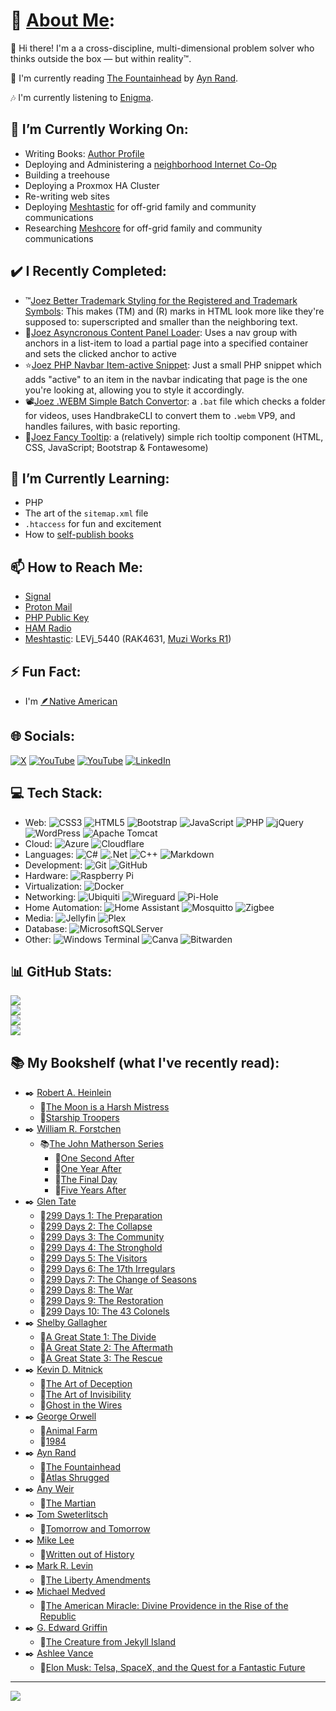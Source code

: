 # 💫 [About Me](https://JoeLevi.com):
 👋 Hi there! I'm a a cross-discipline, multi-dimensional problem solver who thinks outside the box — but within reality™.

 📖 I'm currently reading [The Fountainhead](https://amzn.to/46tmQYf) by [Ayn Rand](https://amzn.to/3HYVssE).

 🎶 I'm currently listening to [Enigma](https://amzn.to/4pDeeXD).
 
## 🔭 I’m Currently Working On:
  - Writing Books: [Author Profile](https://amzn.to/41l353a)
  - Deploying and Administering a [neighborhood Internet Co-Op](https://CraveBroadband.com)
  - Building a treehouse
  - Deploying a Proxmox HA Cluster
  - Re-writing web sites
  - Deploying [Meshtastic](https://meshtastic.org/) for off-grid family and community communications
  - Researching [Meshcore](https://meshcore.co.uk/) for off-grid family and community communications

## ✔️ I Recently Completed:
  - ™️[Joez Better Trademark Styling for the Registered and Trademark Symbols](https://github.com/joelevi/better-trademark-styling): This makes (TM) and (R) marks in HTML look more like they're supposed to: superscripted and smaller than the neighboring text.
  - 🔗[Joez Asyncronous Content Panel Loader](): Uses a nav group with anchors in a list-item to load a partial page into a specified container and sets the clicked anchor to active
  - ⭐[Joez PHP Navbar Item-active Snippet](): Just a small PHP snippet which adds "active" to an item in the navbar indicating that page is the one you're looking at, allowing you to style it accordingly.
  - 📽️[Joez .WEBM Simple Batch Convertor](https://github.com/joelevi/webm-simple-batch-convertor/): a `.bat` file which checks a folder for videos, uses HandbrakeCLI to convert them to `.webm` VP9, and handles failures, with basic reporting.
  - 💬[Joez Fancy Tooltip](https://github.com/joelevi/fancy-tooltip): a (relatively) simple rich tooltip component (HTML, CSS, JavaScript; Bootstrap & Fontawesome)
  
## 🌱 I’m Currently Learning:
  - PHP
  - The art of the `sitemap.xml` file
  - `.htaccess` for fun and excitement
  - How to [self-publish books](https://amzn.to/41l353a)
  
## 📫 How to Reach Me:
  - [Signal](https://signal.me/#eu/kez2d3EnvXoe-gjPhHb-k60FX4wUPr8ib7FzcJlDBEMWAqf4C7NGHIFJYrARuQKG)
  - [Proton Mail](mailto:Joe@JoeLevi.com)
  - [PHP Public Key](https://raw.githubusercontent.com/joelevi/joelevi/refs/heads/main/Joe%20Levi's%20public%20key.asc)
  - [HAM Radio](https://www.qrz.com/db/KF7NWA)
  - [Meshtastic](https://meshtastic.org/): LEVj_5440 (RAK4631, [Muzi Works R1](https://muzi.works/products/r1-with-external-antenna?variant=43857272799289))

## ⚡ Fun Fact:
  - I'm [🪶Native American](https://RepublicanNatives.com)

## 🌐 Socials:
[![X](https://img.shields.io/badge/X-black.svg?logo=X&logoColor=white)](https://x.com/joelevi) [![YouTube](https://img.shields.io/badge/YouTube-%23FF0000.svg?logo=YouTube&logoColor=white)](https://youtube.com/@joelevi) [![YouTube](https://img.shields.io/badge/YouTube-%23FF0000.svg?logo=YouTube&logoColor=white)](https://youtube.com/@joelevidotcom) [![LinkedIn](https://img.shields.io/badge/LinkedIn-%230077B5.svg?logo=linkedin&logoColor=white)](https://linkedin.com/in/joelevi)

## 💻 Tech Stack:
  - Web: ![CSS3](https://img.shields.io/badge/css3-%231572B6.svg?style=plastic&logo=css3&logoColor=white) ![HTML5](https://img.shields.io/badge/html5-%23E34F26.svg?style=plastic&logo=html5&logoColor=white) ![Bootstrap](https://img.shields.io/badge/bootstrap-%238511FA.svg?style=plastic&logo=bootstrap&logoColor=white) ![JavaScript](https://img.shields.io/badge/javascript-%23323330.svg?style=plastic&logo=javascript&logoColor=%23F7DF1E) ![PHP](https://img.shields.io/badge/php-%23777BB4.svg?style=plastic&logo=php&logoColor=white) ![jQuery](https://img.shields.io/badge/jquery-%230769AD.svg?style=plastic&logo=jquery&logoColor=white) ![WordPress](https://img.shields.io/badge/WordPress-%23117AC9.svg?style=plastic&logo=WordPress&logoColor=white) ![Apache Tomcat](https://img.shields.io/badge/apache%20tomcat-%23F8DC75.svg?style=plastic&logo=apache-tomcat&logoColor=black)
  - Cloud: ![Azure](https://img.shields.io/badge/azure-%230072C6.svg?style=plastic&logo=microsoftazure&logoColor=white) ![Cloudflare](https://img.shields.io/badge/Cloudflare-F38020?style=plastic&logo=Cloudflare&logoColor=white)
  - Languages: ![C#](https://img.shields.io/badge/c%23-%23239120.svg?style=plastic&logo=csharp&logoColor=white) ![.Net](https://img.shields.io/badge/.NET-5C2D91?style=plastic&logo=.net&logoColor=white) ![C++](https://img.shields.io/badge/c++-%2300599C.svg?style=plastic&logo=c%2B%2B&logoColor=white) ![Markdown](https://img.shields.io/badge/markdown-%23000000.svg?style=plastic&logo=markdown&logoColor=white)
  - Development: ![Git](https://img.shields.io/badge/git-%23F05033.svg?style=plastic&logo=git&logoColor=white) ![GitHub](https://img.shields.io/badge/github-%23121011.svg?style=plastic&logo=github&logoColor=white) 
  - Hardware: ![Raspberry Pi](https://img.shields.io/badge/-Raspberry_Pi-C51A4A?style=plastic&logo=Raspberry-Pi)
  - Virtualization: ![Docker](https://img.shields.io/badge/docker-%230db7ed.svg?style=plastic&logo=docker&logoColor=white)
  - Networking: ![Ubiquiti](https://img.shields.io/badge/ubiquiti-%230559C9.svg?style=plastic&logo=ubiquiti&logoColor=white) ![Wireguard](https://img.shields.io/badge/wireguard-%2388171A.svg?style=plastic&logo=wireguard&logoColor=white) ![Pi-Hole](https://img.shields.io/badge/pihole-%2396060C.svg?style=plastic&logo=pi-hole&logoColor=white)
  - Home Automation: ![Home Assistant](https://img.shields.io/badge/home%20assistant-%2341BDF5.svg?style=plastic&logo=home-assistant&logoColor=white) ![Mosquitto](https://img.shields.io/badge/mosquitto-%233C5280.svg?style=plastic&logo=eclipsemosquitto&logoColor=white) ![Zigbee](https://img.shields.io/badge/zigbee-%23EB0443.svg?style=plastic&logo=zigbee&logoColor=white)
  - Media: ![Jellyfin](https://img.shields.io/badge/jellyfin-%23000B25.svg?style=plastic&logo=Jellyfin&logoColor=00A4DC) ![Plex](https://img.shields.io/badge/plex-%23E5A00D.svg?style=plastic&logo=plex&logoColor=white)
  - Database: ![MicrosoftSQLServer](https://img.shields.io/badge/Microsoft%20SQL%20Server-CC2927?style=plastic&logo=microsoft%20sql%20server&logoColor=white)
  - Other: ![Windows Terminal](https://img.shields.io/badge/Windows%20Terminal-%234D4D4D.svg?style=plastic&logo=windows-terminal&logoColor=white) ![Canva](https://img.shields.io/badge/Canva-%2300C4CC.svg?style=plastic&logo=Canva&logoColor=white) ![Bitwarden](https://img.shields.io/badge/bitwarden-%23175DDC.svg?style=plastic&logo=bitwarden&logoColor=white) 

## 📊 GitHub Stats:
![](https://github-profile-trophy.vercel.app/?username=joelevi&theme=synthwave&no-frame=false&no-bg=true&margin-w=4)<br />
![](https://github-contributor-stats.vercel.app/api?username=joelevi&limit=5&theme=dark&combine_all_yearly_contributions=true)<br />
![](https://github-readme-stats.vercel.app/api?username=joelevi&theme=dark&hide_border=false&include_all_commits=true&count_private=true)<br />
![](https://github-readme-stats.vercel.app/api/top-langs/?username=joelevi&theme=dark&hide_border=false&include_all_commits=true&count_private=true&layout=compact)

## 📚 My Bookshelf (what I've recently read):
  - ✒️ [Robert A. Heinlein](https://amzn.to/47E9bje)
    - 📘[The Moon is a Harsh Mistress](https://amzn.to/46cDevO)
    - 📘[Starship Troopers](https://amzn.to/45Y8qAe)
  - ✒️ [William R. Forstchen](https://amzn.to/3VojnVw)
    - 📚[The John Matherson Series](https://amzn.to/4mLKXrR)
      - 📘[One Second After](https://amzn.to/452kakO)
      - 📘[One Year After](https://amzn.to/3I4Xg3r)
      - 📘[The Final Day](https://amzn.to/3JP8BFk)
      - 📘[Five Years After](https://amzn.to/3V9EiMa)
  - ✒️ [Glen Tate](https://amzn.to/3UPLX1W)
    - 📗[299 Days 1: The Preparation](https://amzn.to/4fl1KPE)
    - 📗[299 Days 2: The Collapse](https://amzn.to/41H43qA)
    - 📗[299 Days 3: The Community](https://amzn.to/41L7Xi8)
    - 📗[299 Days 4: The Stronghold](https://amzn.to/4fEkYjj)
    - 📗[299 Days 5: The Visitors](https://amzn.to/3Jm8Kjl)    
    - 📗[299 Days 6: The 17th Irregulars](https://amzn.to/4mG86LO)
    - 📗[299 Days 7: The Change of Seasons](https://amzn.to/4mu5NMu)
    - 📗[299 Days 8: The War](https://amzn.to/3UC6EOK)
    - 📗[299 Days 9: The Restoration](https://amzn.to/4mXArxA)
    - 📗[299 Days 10: The 43 Colonels](https://amzn.to/462x2aV)    
  - ✒️ [Shelby Gallagher](https://amzn.to/47WobZE)
    - 📗[A Great State 1: The Divide](https://amzn.to/45FIgAO)
    - 📗[A Great State 2: The Aftermath](https://amzn.to/416D8V6)
    - 📗[A Great State 3: The Rescue](https://amzn.to/4fDqClO)
  - ✒️ [Kevin D. Mitnick](https://amzn.to/45U6KGJ)  
    - 📙[The Art of Deception](https://amzn.to/472TwtA)
    - 📙[The Art of Invisibility](https://amzn.to/3V6oLMR)
    - 📙[Ghost in the Wires](https://amzn.to/3UTnXLv)
  - ✒️ [George Orwell](https://amzn.to/3HC2nrS)
    - 📕[Animal Farm](https://amzn.to/4mk13Zs)
    - 📕[1984](https://amzn.to/3UyB849)    
  - ✒️ [Ayn Rand](https://amzn.to/3HYVssE)
    - 📕[The Fountainhead](https://amzn.to/46tmQYf)
    - 📕[Atlas Shrugged](https://amzn.to/3HFquFP)
  - ✒️ [Any Weir](https://amzn.to/3UTasv8)
    - 📘[The Martian](https://amzn.to/4lR1I3Q)
  - ✒️ [Tom Sweterlitsch](https://amzn.to/4p2GrHg)
    - 📘[Tomorrow and Tomorrow](https://amzn.to/472oq59)
  - ✒️ [Mike Lee](https://amzn.to/4pi3dLk)
    - 📔[Written out of History](https://amzn.to/4lzWB82)
  - ✒️ [Mark R. Levin](https://amzn.to/42cfBCq)
    - 📔[The Liberty Amendments](https://amzn.to/46XXSC9)
  - ✒️ [Michael Medved](https://amzn.to/3HEePHD)
    - 📔[The American Miracle: Divine Providence in the Rise of the Republic](https://amzn.to/4mugcb2)
  - ✒️ [G. Edward Griffin](https://amzn.to/3JJUd16)
    - 📔[The Creature from Jekyll Island](https://amzn.to/4mMFNvq)   
  - ✒️ [Ashlee Vance](https://amzn.to/4p3Q7B2)
    - 📔[Elon Musk: Telsa, SpaceX, and the Quest for a Fantastic Future](https://amzn.to/418CqGW)    
      
---
[![](https://visitcount.itsvg.in/api?id=joelevi&icon=0&color=0)](https://visitcount.itsvg.in)
